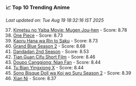 ### 📈 Top 10 Trending Anime

*Last updated on: Tue Aug 19 18:32:16 IST 2025*

37. [Kimetsu no Yaiba Movie: Mugen Jou-hen](https://myanimelist.net/anime/59192) - Score: 8.78
52. [One Piece](https://myanimelist.net/anime/21) - Score: 8.73
50. [Kaoru Hana wa Rin to Saku](https://myanimelist.net/anime/59845) - Score: 8.73
70. [Grand Blue Season 2](https://myanimelist.net/anime/59986) - Score: 8.68
135. [Dandadan 2nd Season](https://myanimelist.net/anime/60543) - Score: 8.53
164. [Tian Guan Cifu Short Film](https://myanimelist.net/anime/60988) - Score: 8.46
180. [Doupo Cangqiong: Nian Fan](https://myanimelist.net/anime/51039) - Score: 8.44
183. [Tu Bian Yingxiong X](https://myanimelist.net/anime/53447) - Score: 8.44
216. [Sono Bisque Doll wa Koi wo Suru Season 2](https://myanimelist.net/anime/53065) - Score: 8.39
234. [Xian Ni](https://myanimelist.net/anime/55809) - Score: 8.37
